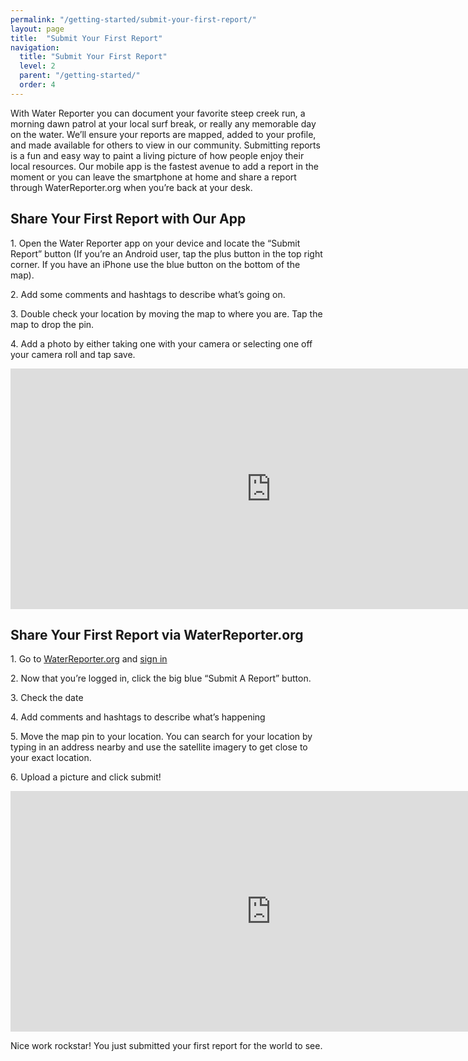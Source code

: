 ```yaml
---
permalink: "/getting-started/submit-your-first-report/"
layout: page
title:  "Submit Your First Report"
navigation:
  title: "Submit Your First Report"
  level: 2
  parent: "/getting-started/"
  order: 4
---
```


<p>
  With Water Reporter you can document your favorite steep creek run, a morning dawn patrol at your local surf break, or really any memorable day on the water.  We’ll ensure your reports are mapped, added to your profile, and made available for others to view in our community.  Submitting reports is a fun and easy way to paint a living picture of how people enjoy their local resources.  Our mobile app is the fastest avenue to add a report in the moment or you can leave the smartphone at home and share a report through WaterReporter.org when you’re back at your desk.
</p>


<h2 class="text-center">
  Share Your First Report with Our App
</h2>

<p>
1. Open the Water Reporter app on your device and locate the “Submit Report” button (If you’re an Android user, tap the plus button in the top right corner.  If you have an iPhone use the blue button on the bottom of the map).
</p>

<p>
2. Add some comments and hashtags to describe what’s going on.
</p>

<p>
3. Double check your location by moving the map to where you are.  Tap the map to drop the pin.
</p>

<p>
4. Add a photo by either taking one with your camera or selecting one off your camera roll and tap save.
</p>

<p class="text-center">
<iframe src="https://player.vimeo.com/video/138995235?title=0&byline=0&portrait=0" width="833" height="385" frameborder="0" webkitallowfullscreen mozallowfullscreen allowfullscreen></iframe>
</p>


<h2 class="text-center">
  Share Your First Report via WaterReporter.org
</h2>

<p>
1. Go to <a href="https://waterreporter.org" target="_blank">WaterReporter.org</a> and <a href="http://dev.waterreporter.org/user/login" target="_blank">sign in</a>  
</p>

<p>
2. Now that you’re logged in, click the big blue “Submit A Report” button. 
</p>

<p>
3. Check the date

<p>
4. Add comments and hashtags to describe what’s happening
</p>

<p>
5. Move the map pin to your location.  You can search for your location by typing in an address nearby and use the satellite imagery to get close to your exact location.
</p>

<p>
6. Upload a picture and click submit!
</p>

<p class="text-center">
<iframe src="https://player.vimeo.com/video/138997204?title=0&byline=0&portrait=0" width="833" height="385" frameborder="0" webkitallowfullscreen mozallowfullscreen allowfullscreen></iframe>
</p>

<p>
Nice work rockstar!  You just submitted your first report for the world to see.
</p>
